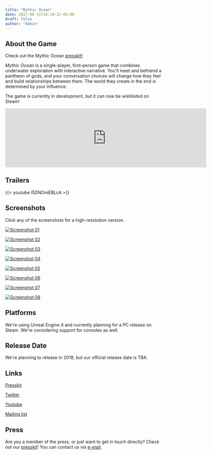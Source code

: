 ```yaml
---
title: "Mythic Ocean"
date: 2017-08-15T18:19:22-05:00
draft: false
author: "Admin"
---
```


## About the Game

Check out the Mythic Ocean [presskit!](http://press.mythicoceangame.com/sheet.php?p=mythic_ocean)

_Mythic Ocean_ is a single-player, first-person game that combines underwater exploration with interactive narrative. You'll meet and befriend a pantheon of gods, and your conversation choices will change how they feel and build relationships between them. The world they create in the end is determined by your influence.

The game is currently in development, but it can now be wishlisted on Steam!

<iframe src="http://store.steampowered.com/widget/814360/" frameborder="0" width="646" height="190"></iframe>

## Trailers

{{< youtube l5DNOmEBLcA >}}

## Screenshots

Click any of the screenshots for a high-resolution version.

[![Screenshot 01](/images/presskit/screenshots/preview/screenshot_01.png)](/images/presskit/screenshots/high/screenshot_01.png)

[![Screenshot 02](/images/presskit/screenshots/preview/screenshot_02.png)](/images/presskit/screenshots/high/screenshot_02.png)

[![Screenshot 03](/images/presskit/screenshots/preview/screenshot_03.png)](/images/presskit/screenshots/high/screenshot_03.png)

[![Screenshot 04](/images/presskit/screenshots/preview/screenshot_04.png)](/images/presskit/screenshots/high/screenshot_04.png)

[![Screenshot 05](/images/presskit/screenshots/preview/screenshot_05.png)](/images/presskit/screenshots/high/screenshot_05.png)

[![Screenshot 06](/images/presskit/screenshots/preview/screenshot_06.png)](/images/presskit/screenshots/high/screenshot_06.png)

[![Screenshot 07](/images/presskit/screenshots/preview/screenshot_07.png)](/images/presskit/screenshots/high/screenshot_07.png)

[![Screenshot 08](/images/presskit/screenshots/preview/screenshot_08.png)](/images/presskit/screenshots/high/screenshot_08.png)

## Platforms

We're using Unreal Engine 4 and currently planning for a PC release on Steam. We're considering support for consoles as well.

## Release Date

We're planning to release in 2019, but our official release date is TBA.

## Links

[Presskit](http://press.mythicoceangame.com/)

[Twitter](https://twitter.com/MythicOceanGame)

[Youtube](https://www.youtube.com/channel/UCVkwnM-fd8gv5Fsx7FuDA7Q)

[Mailing list](http://eepurl.com/dnNdaf)

## Press

Are you a member of the press, or just want to get in touch directly? Check out our [presskit](http://press.mythicoceangame.com/)! You can contact us via [e-mail](mailto:contact@paralune.com).